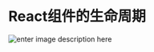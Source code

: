 <h1 id="react组件的生命周期">React组件的生命周期</h1>
<p><img src="https://pbs.twimg.com/media/CcESj1cUcAAdUWI.jpg:large" alt="enter image description here"></p>
